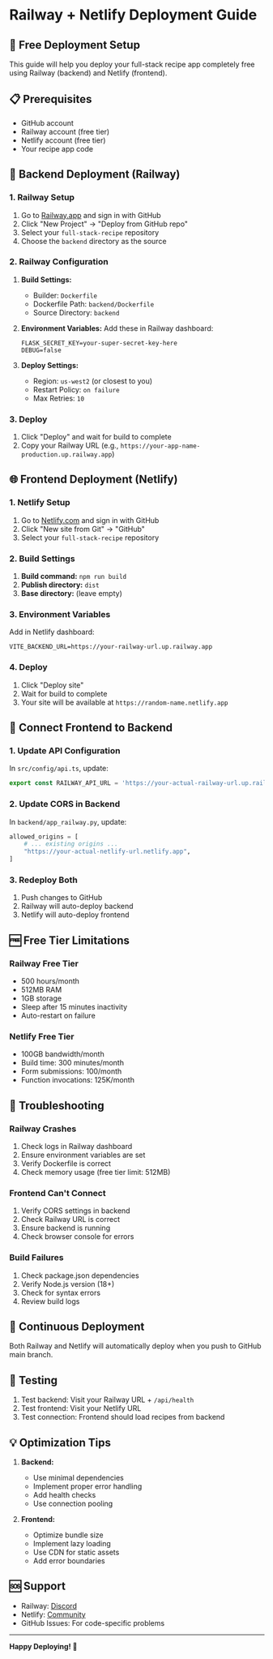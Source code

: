 # Railway + Netlify Deployment Guide

## 🚀 Free Deployment Setup

This guide will help you deploy your full-stack recipe app completely free using Railway (backend) and Netlify (frontend).

## 📋 Prerequisites

- GitHub account
- Railway account (free tier)
- Netlify account (free tier)
- Your recipe app code

## 🔧 Backend Deployment (Railway)

### 1. Railway Setup

1. Go to [Railway.app](https://railway.app) and sign in with GitHub
2. Click "New Project" → "Deploy from GitHub repo"
3. Select your `full-stack-recipe` repository
4. Choose the `backend` directory as the source

### 2. Railway Configuration

1. **Build Settings:**
   - Builder: `Dockerfile`
   - Dockerfile Path: `backend/Dockerfile`
   - Source Directory: `backend`

2. **Environment Variables:**
   Add these in Railway dashboard:
   ```
   FLASK_SECRET_KEY=your-super-secret-key-here
   DEBUG=false
   ```

3. **Deploy Settings:**
   - Region: `us-west2` (or closest to you)
   - Restart Policy: `on failure`
   - Max Retries: `10`

### 3. Deploy

1. Click "Deploy" and wait for build to complete
2. Copy your Railway URL (e.g., `https://your-app-name-production.up.railway.app`)

## 🌐 Frontend Deployment (Netlify)

### 1. Netlify Setup

1. Go to [Netlify.com](https://netlify.com) and sign in with GitHub
2. Click "New site from Git" → "GitHub"
3. Select your `full-stack-recipe` repository

### 2. Build Settings

1. **Build command:** `npm run build`
2. **Publish directory:** `dist`
3. **Base directory:** (leave empty)

### 3. Environment Variables

Add in Netlify dashboard:
```
VITE_BACKEND_URL=https://your-railway-url.up.railway.app
```

### 4. Deploy

1. Click "Deploy site"
2. Wait for build to complete
3. Your site will be available at `https://random-name.netlify.app`

## 🔗 Connect Frontend to Backend

### 1. Update API Configuration

In `src/config/api.ts`, update:
```typescript
export const RAILWAY_API_URL = 'https://your-actual-railway-url.up.railway.app';
```

### 2. Update CORS in Backend

In `backend/app_railway.py`, update:
```python
allowed_origins = [
    # ... existing origins ...
    "https://your-actual-netlify-url.netlify.app",
]
```

### 3. Redeploy Both

1. Push changes to GitHub
2. Railway will auto-deploy backend
3. Netlify will auto-deploy frontend

## 🆓 Free Tier Limitations

### Railway Free Tier
- 500 hours/month
- 512MB RAM
- 1GB storage
- Sleep after 15 minutes inactivity
- Auto-restart on failure

### Netlify Free Tier
- 100GB bandwidth/month
- Build time: 300 minutes/month
- Form submissions: 100/month
- Function invocations: 125K/month

## 🚨 Troubleshooting

### Railway Crashes
1. Check logs in Railway dashboard
2. Ensure environment variables are set
3. Verify Dockerfile is correct
4. Check memory usage (free tier limit: 512MB)

### Frontend Can't Connect
1. Verify CORS settings in backend
2. Check Railway URL is correct
3. Ensure backend is running
4. Check browser console for errors

### Build Failures
1. Check package.json dependencies
2. Verify Node.js version (18+)
3. Check for syntax errors
4. Review build logs

## 🔄 Continuous Deployment

Both Railway and Netlify will automatically deploy when you push to GitHub main branch.

## 📱 Testing

1. Test backend: Visit your Railway URL + `/api/health`
2. Test frontend: Visit your Netlify URL
3. Test connection: Frontend should load recipes from backend

## 💡 Optimization Tips

1. **Backend:**
   - Use minimal dependencies
   - Implement proper error handling
   - Add health checks
   - Use connection pooling

2. **Frontend:**
   - Optimize bundle size
   - Implement lazy loading
   - Use CDN for static assets
   - Add error boundaries

## 🆘 Support

- Railway: [Discord](https://discord.gg/railway)
- Netlify: [Community](https://community.netlify.com)
- GitHub Issues: For code-specific problems

---

**Happy Deploying! 🎉**
